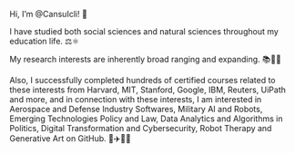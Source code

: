 Hi, I’m @CansuIcli! 👋

I have studied both social sciences and natural sciences throughout my education life. ⚖️⚛️

My research interests are inherently broad ranging and expanding. 📚🌲✨

 Also, I successfully completed hundreds of certified courses related to these interests from Harvard, MIT, Stanford, Google, IBM, Reuters, UiPath and more, and in connection with these interests, I am interested in Aerospace and Defense Industry Softwares, Military AI and Robots, Emerging Technologies Policy and Law, Data Analytics and Algorithms in Politics, Digital Transformation and Cybersecurity, Robot Therapy and Generative Art on 
 GitHub. 🦅✈️🤖🌌
